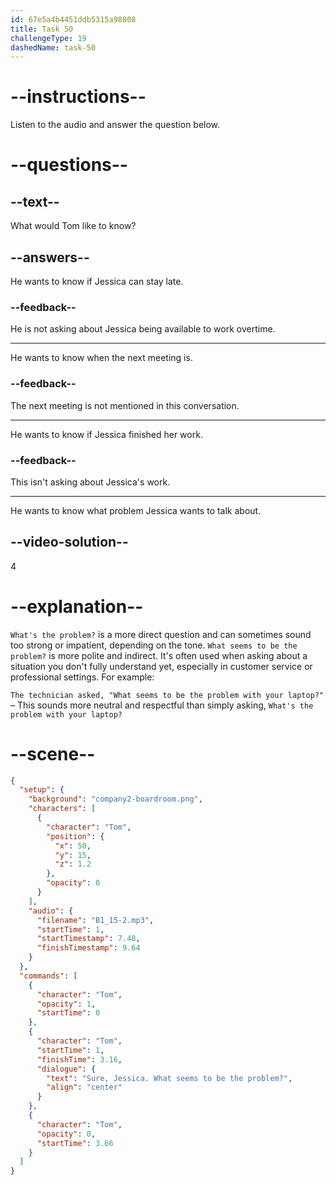 ```yaml
---
id: 67e5a4b4451ddb5315a98808
title: Task 50
challengeType: 19
dashedName: task-50
---
```


<!-- (Audio) Tom: Sure, Jessica. What seems to be the problem? -->

# --instructions--

Listen to the audio and answer the question below.

# --questions--

## --text--

What would Tom like to know?

## --answers--

He wants to know if Jessica can stay late.

### --feedback--

He is not asking about Jessica being available to work overtime.

---

He wants to know when the next meeting is.

### --feedback--

The next meeting is not mentioned in this conversation.

---

He wants to know if Jessica finished her work.

### --feedback--

This isn't asking about Jessica's work.

---

He wants to know what problem Jessica wants to talk about.

## --video-solution--

4

# --explanation--

`What's the problem?` is a more direct question and can sometimes sound too strong or impatient, depending on the tone. `What seems to be the problem?` is more polite and indirect. It's often used when asking about a situation you don't fully understand yet, especially in customer service or professional settings. For example:

`The technician asked, "What seems to be the problem with your laptop?"` – This sounds more neutral and respectful than simply asking, `What's the problem with your laptop?`

# --scene--

```json
{
  "setup": {
    "background": "company2-boardroom.png",
    "characters": [
      {
        "character": "Tom",
        "position": {
          "x": 50,
          "y": 15,
          "z": 1.2
        },
        "opacity": 0
      }
    ],
    "audio": {
      "filename": "B1_15-2.mp3",
      "startTime": 1,
      "startTimestamp": 7.48,
      "finishTimestamp": 9.64
    }
  },
  "commands": [
    {
      "character": "Tom",
      "opacity": 1,
      "startTime": 0
    },
    {
      "character": "Tom",
      "startTime": 1,
      "finishTime": 3.16,
      "dialogue": {
        "text": "Sure, Jessica. What seems to be the problem?",
        "align": "center"
      }
    },
    {
      "character": "Tom",
      "opacity": 0,
      "startTime": 3.66
    }
  ]
}
```
